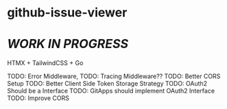 # github-issue-viewer
# _WORK IN PROGRESS_
HTMX + TailwindCSS + Go

TODO: Error Middleware, 
TODO: Tracing Middleware??
TODO: Better CORS Setup
TODO: Better Client Side Token Storage Strategy
TODO: OAuth2 Should be a Interface
TODO: GitApps should implement OAuth2 Interface
TODO: Improve CORS